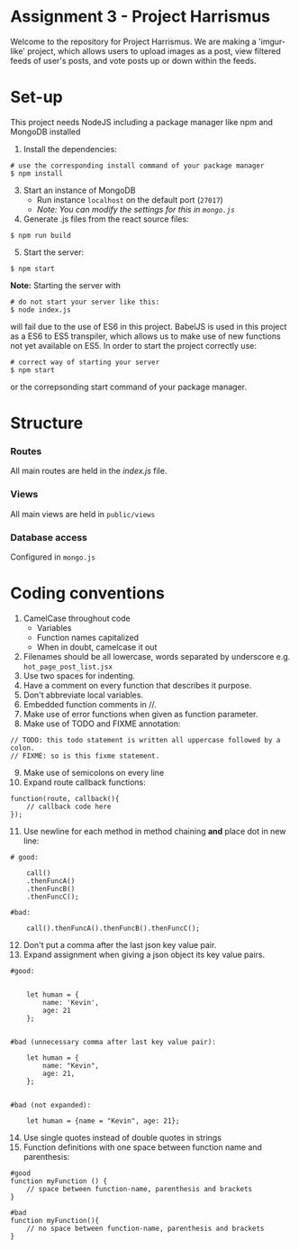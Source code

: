 # Assignment 3 - Project Harrismus

Welcome to the repository for Project Harrismus. We are making a 'imgur-like' project, 
which allows users to upload images as a post, view filtered feeds of user's posts, 
and vote posts up or down within the feeds. 

# Set-up
This project needs NodeJS including a package manager like npm and MongoDB installed 

1. Install the dependencies:
```
# use the corresponding install command of your package manager
$ npm install
```
3. Start an instance of MongoDB
    - Run instance `localhost` on the default port (`27017`)
    - *Note: You can modify the settings for this in `mongo.js`*
4. Generate .js files from the react source files:
```
$ npm run build
```
5. Start the server:
```
$ npm start
```
    
**Note:** Starting the server with
```
# do not start your server like this:
$ node index.js

```
will fail due to the use of ES6 in this project. BabelJS is used in this project as a
ES6 to ES5 transpiler, which allows us to make use of new functions not yet available on
ES5. In order to start the project correctly use:
```
# correct way of starting your server
$ npm start
```
or the correpsonding start command of your package manager.

# Structure

### Routes
All main routes are held in the *index.js* file. 

### Views
All main views are held in `public/views`

### Database access
Configured in `mongo.js`

# Coding conventions
1. CamelCase throughout code
    - Variables
    - Function names capitalized
    - When in doubt, camelcase it out
2. Filenames should be all lowercase, words separated by underscore 
  e.g. `hot_page_post_list.jsx`
3. Use two spaces for indenting.
4. Have a comment on every function that describes it purpose.
5. Don't abbreviate local variables.
6. Embedded function comments in //.
7. Make use of error functions when given as function parameter.
8. Make use of TODO and FIXME annotation:
```
// TODO: this todo statement is written all uppercase followed by a colon.
// FIXME: so is this fixme statement.
```
9. Make use of semicolons on every line
10. Expand route callback functions: 
```
function(route, callback(){
    // callback code here    
});
```

11. Use newline for each method in method chaining **and** place dot in new line:
```
# good:
    
    call()
    .thenFuncA()
    .thenFuncB()
    .thenFuncC();
    
#bad:
    
    call().thenFuncA().thenFuncB().thenFuncC();
```
12. Don't put a comma after the last json key value pair.
13. Expand assignment when giving a json object its key value pairs.
```
#good:
    

    let human = {
        name: 'Kevin',
        age: 21
    };
    
        
#bad (unnecessary comma after last key value pair):
    
    let human = {
        name: "Kevin",
        age: 21,
    };
    
    
#bad (not expanded):

    let human = {name = "Kevin", age: 21};
```

14. Use single quotes instead of double quotes in strings
15. Function definitions with one space between function name and parenthesis:
```
#good
function myFunction () {
    // space between function-name, parenthesis and brackets
}
    
#bad
function myFunction(){
    // no space between function-name, parenthesis and brackets
}
```
